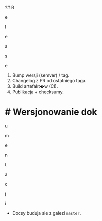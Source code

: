?# R

e

l

e

a

s

e

1. Bump wersji (semver) / tag.
2. Changelog z PR od ostatniego taga.
3. Build artefakt�w (CI).
4. Publikacja + checksumy.
# # Wersjonowanie dok

u

m

e

n

t

a

c

j

i

- Docsy buduja sie z galezi `master`.
